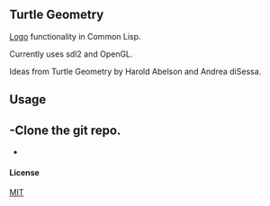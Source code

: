 ## Turtle Geometry

[Logo](https://en.wikipedia.org/wiki/Logo_(programming_language)) functionality in Common Lisp.

Currently uses sdl2 and OpenGL.

Ideas from Turtle Geometry by Harold Abelson and Andrea diSessa.

## Usage

-Clone the git repo.
-
-

#### License

[MIT](LICENSE)
